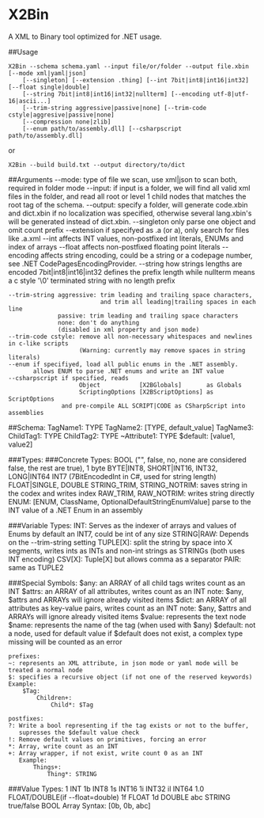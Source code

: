 # X2Bin
A XML to Binary tool optimized for .NET usage.

##Usage

    X2Bin --schema schema.yaml --input file/or/folder --output file.xbin [--mode xml|yaml|json]
        [--singleton] [--extension .thing] [--int 7bit|int8|int16|int32] [--float single|double] 
        [--string 7bit|int8|int16|int32|nullterm] [--encoding utf-8|utf-16|ascii...]
        [--trim-string aggressive|passive|none] [--trim-code cstyle|aggresive|passive|none]
        [--compression none|zlib]
        [--enum path/to/assembly.dll] [--csharpscript path/to/assembly.dll]
        
or

    X2Bin --build build.txt --output directory/to/dict

##Arguments
    --mode: type of file we scan, use xml|json to scan both, required in folder mode
    --input: if input is a folder, we will find all valid xml files in the folder, and read
             all root or level 1 child nodes that matches the root tag of the schema.
    --output: specify a folder, will generate code.xbin and dict.xbin if no localization
              was specified, otherwise several lang.xbin's will be generated instead of
              dict.xbin.
    --singleton only parse one object and omit count prefix
    --extension if specifyed as .a (or a), only search for files like .a.xml
    --int affects INT values, non-postfixed int literals, ENUMs and index of arrays
    --float affects non-postfixed floating point literals
    --encoding affects string encoding, could be a string or a codepage number, see .NET CodePagesEncodingProvider. 
    --string how strings lengths are encoded
             7bit|int8|int16|int32 defines the prefix length while
             nullterm means a c style '\0' terminated string with no length prefix
             
    --trim-string aggressive: trim leading and trailing space characters,
                              and trim all leading|trailing spaces in each line
                  passive: trim leading and trailing space characters
                  none: don't do anything
                  (disabled in xml property and json mode)
    --trim-code cstyle: remove all non-necessary whitespaces and newlines in c-like scripts
                        (Warning: currently may remove spaces in string literals)
    --enum if specifiyed, load all public enums in the .NET assembly.
           allows ENUM to parse .NET enums and write an INT value
    --csharpscript if specified, reads 
                        Object           [X2BGlobals]       as Globals
                        ScriptingOptions [X2BScriptOptions] as ScriptOptions
                   and pre-compile ALL SCRIPT|CODE as CSharpScript into assemblies


##Schema:
    TagName1: TYPE
    TagName2: [TYPE, default_value]
    TagName3: 
        ChildTag1: TYPE
        ChildTag2: TYPE
        ~Attribute1: TYPE
        $default: [value1, value2]

###Types:
###Concrete Types:
    BOOL ("", false, no, none are considered false, the rest are true), 1 byte
    BYTE|INT8, SHORT|INT16, INT32, LONG|INT64
    INT7 (7BitEncodedInt in C#, used for string length)
    FLOAT|SINGLE, DOUBLE
    STRING_TRIM, STRING_NOTRIM: saves string in the codex and writes index
    RAW_TRIM, RAW_NOTRIM: writes string directly
    ENUM: [ENUM, ClassName, OptionalDefaultStringEnumValue]
          parse to the INT value of a .NET Enum in an assembly

###Variable Types:
    INT: Serves as the indexer of arrays and values of Enums
         by default an INT7, could be int of any size
    STRING|RAW: Depends on the --trim-string setting
    TUPLE[X]: split the string by space into X segments, 
              writes ints as INTs and non-int strings as STRINGs
              (both uses INT encoding)
    CSV[X]: Tuple[X] but allows comma as a separator
    PAIR: same as TUPLE2

###Special Symbols:
    $any: an ARRAY of all child tags writes count as an INT
    $attrs: an ARRAY of all attributes, writes count as an INT
        note: $any, $attrs and ARRAYs will ignore already visited items
    $dict: an ARRAY of all attributes as key-value pairs, writes count as an INT
        note: $any, $attrs and ARRAYs will ignore already visited items
    $value: represents the text node
    $name: represents the name of the tag (when used with $any)
    $default: not a node, used for default value
              if $default does not exist, a complex type missing will
              be counted as an error
    
    prefixes:
    ~: represents an XML attribute, in json mode or yaml mode will be treated a normal node
    $: specifies a recursive object (if not one of the reserved keywords)
    Example:
        $Tag:
            Children+:
                Child*: $Tag
    
    postfixes:
    ?: Write a bool representing if the tag exists or not to the buffer,
       supresses the $default value check
    !: Remove default values on primitives, forcing an error
    *: Array, write count as an INT
    +: Array wrapper, if not exist, write count 0 as an INT
       Example:
           Things+:
               Thing*: STRING
    
###Value Types:
    1 INT 1b INT8 1s INT16 1i INT32 il INT64
    1.0 FLOAT/DOUBLE(if --float=double) 1f FLOAT 1d DOUBLE
    abc STRING
    true/false BOOL
    Array Syntax: [0b, 0b, abc]

